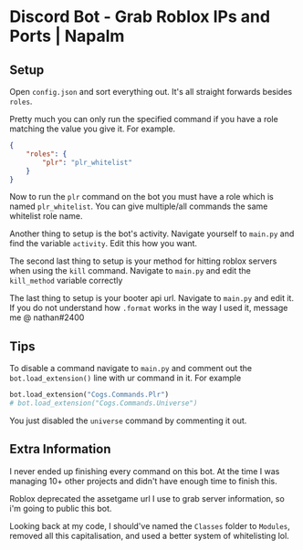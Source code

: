 # Discord Bot - Grab Roblox IPs and Ports | Napalm

## Setup
Open `config.json` and sort everything out. It's all straight forwards besides `roles`.

Pretty much you can only run the specified command if you have a role matching the value you give it. For example.

```json
{
    "roles": {
        "plr": "plr_whitelist"
    }
}
```
Now to run the `plr` command on the bot you must have a role which is named `plr_whitelist`. You can give multiple/all commands the same whitelist role name.

Another thing to setup is the bot's activity. Navigate yourself to `main.py` and find the variable `activity`. Edit this how you want.

The second last thing to setup is your method for hitting roblox servers when using the `kill` command. Navigate to `main.py` and edit the `kill_method` variable correctly

The last thing to setup is your booter api url. Navigate to `main.py` and edit it. If you do not understand how `.format` works in the way I used it, message me @ nathan#2400


## Tips
To disable a command navigate to `main.py` and comment out the `bot.load_extension()` line with ur command in it. For example
```python
bot.load_extension("Cogs.Commands.Plr")
# bot.load_extension("Cogs.Commands.Universe")
```
You just disabled the `universe` command by commenting it out.

## Extra Information
I never ended up finishing every command on this bot. At the time I was managing 10+ other projects and didn't have enough time to finish this.

Roblox deprecated the assetgame url I use to grab server information, so i'm going to public this bot.

Looking back at my code, I should've named the `Classes` folder to `Modules`, removed all this capitalisation, and used a better system of whitelisting lol.
